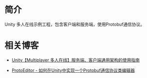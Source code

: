 # 简介

Unity 多人在线示例工程，包含客户端和服务端，使用Protobuf通信协议。



# 相关博客

* [Unity【Multiplayer 多人在线】服务端、客户端通用架构的使用指南](https://coderz.blog.csdn.net/article/details/128205617)

* [ProtoEditor - 如何在Unity中实现一个Protobuf通信协议类编辑器](https://blog.csdn.net/qq_42139931/article/details/129260623?spm=1001.2014.3001.5501)



